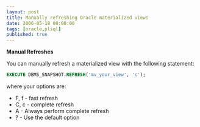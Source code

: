 ```yaml
---
layout: post
title: Manually refreshing Oracle materialized views
date: 2006-05-18 00:00:00
tags: [oracle,plsql]
published: true
---
```


**Manual Refreshes**

You can manually refresh a materialized view with the following statement:

```sql
EXECUTE DBMS_SNAPSHOT.REFRESH('mv_your_view', 'c');
```

where your options are:

 - F, f - fast refresh
 - C, c - complete refresh
 - A - Always perform complete refresh
 - ? - Use the default option